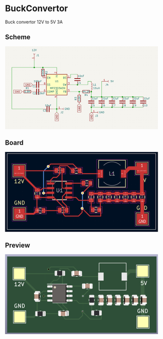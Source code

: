 # BuckConvertor
Buck convertor 12V to 5V 3A

## Scheme
![](images/scheme.png)

## Board
![](images/board.png)

## Preview
![](images/preview.png)
